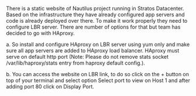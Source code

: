 There is a static website of Nautilus project running in Stratos Datacenter. Based on the infrastructure they have already configured app servers and code is already deployed over there. To make it work properly they need to configure LBR server. There are number of options for that but team has decided to go with HAproxy.


a. So install and configure HAproxy on LBR server using yum only and make sure all app servers are added to HAproxy load balancer. HAproxy must serve on default http port (Note: Please do not remove stats socket /var/lib/haproxy/stats entry from haproxy default config.).

b. You can access the website on LBR link, to do so click on the + button on top of your terminal and select option Select port to view on Host 1 and after adding port 80 click on Display Port.
